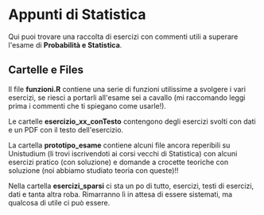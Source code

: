 # Appunti di Statistica

Qui puoi trovare una raccolta di esercizi con commenti utili a superare l'esame di **Probabilità e Statistica**.

## Cartelle e Files

Il file **funzioni.R** contiene una serie di funzioni utilissime a svolgere i vari esercizi, se riesci a portarli all'esame sei a cavallo (mi raccomando leggi prima i commenti che ti spiegano come usarle!).

Le cartelle **esercizio_xx_conTesto** contengono degli esercizi svolti con dati e un PDF con il testo dell'esercizio.

La cartella **prototipo_esame** contiene alcuni file ancora reperibili su Unistudium (li trovi iscrivendoti ai corsi vecchi di Statistica) con alcuni esercizi pratico (con soluzione) e domande a crocette teoriche con soluzione (noi abbiamo studiato teoria con queste)!!

Nella cartella **esercizi_sparsi** ci sta un po di tutto, esercizi, testi di esercizi, dati e tanta altra roba. Rimarranno lì in attesa di essere sistemati, ma qualcosa di utile ci può essere.
